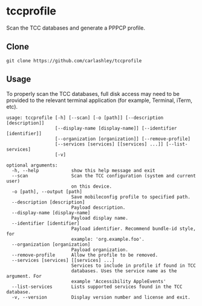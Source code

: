 # tccprofile
Scan the TCC databases and generate a PPPCP profile.

## Clone
`git clone https://github.com/carlashley/tccprofile`

## Usage
To properly scan the TCC databases, full disk access may need to be provided to the relevant terminal application (for example, Terminal, iTerm, etc).

```
usage: tccprofile [-h] [--scan] [-o [path]] [--description [description]]
                  [--display-name [display-name]] [--identifier [identifier]]
                  [--organization [organization]] [--remove-profile]
                  [--services [services] [[services] ...]] [--list-services]
                  [-v]

optional arguments:
  -h, --help            show this help message and exit
  --scan                Scan the TCC configuration (system and current user)
                        on this device.
  -o [path], --output [path]
                        Save mobileconfig profile to specified path.
  --description [description]
                        Payload description.
  --display-name [display-name]
                        Payload display name.
  --identifier [identifier]
                        Payload identifier. Recommend bundle-id style, for
                        example: 'org.example.foo'.
  --organization [organization]
                        Payload organization.
  --remove-profile      Allow the profile to be removed.
  --services [services] [[services] ...]
                        Services to include in profile if found in TCC
                        databases. Uses the service name as the argument. For
                        example 'Accessibility AppleEvents'
  --list-services       Lists supported services found in the TCC database.
  -v, --version         Display version number and license and exit.
  ```
